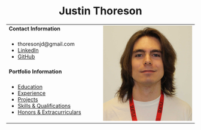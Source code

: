 <h1 align="center">Justin Thoreson</h1>
<table>
  <tbody>
    <tr>
      <td><b>Contact Information</b></td>
      <td width="50%" rowspan="4">
        <img alt="Photo" src="./SU_ID.jpg" />
      </td>
    </tr>
    <tr>
      <td>
        <ul>
          <li>thoresonjd@gmail.com</li>
          <li><a href="https://www.linkedin.com/in/justinthoreson/">LinkedIn</a></li>
          <li><a href="https://github.com/thoresonjd">GitHub</a></li>
        </ul>
      </td>
    </tr>
    <tr><td><b>Portfolio Information</b></td></tr>
    <tr>
      <td width="50%">
        <ul>
          <li><a href="./education.md">Education</a></li>
          <li><a href="./experience.md">Experience</a></li>
          <li><a href="./projects.md">Projects</a></li>
          <li><a href="./qualifications.md">Skills & Qualifications</a></li>
          <li><a href="./extracurriculars.md">Honors & Extracurriculars</a></li>
        </ul>
      </td>
    </tr>
  </tbody>
</table>
